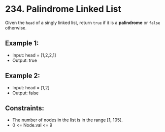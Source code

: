 # 234. Palindrome Linked List

Given the `head` of a singly linked list, return `true` if it is a 
**palindrome** or `false` otherwise. 

## Example 1:

- Input: head = [1,2,2,1]
- Output: true

## Example 2:

- Input: head = [1,2]
- Output: false
 
## Constraints:

- The number of nodes in the list is in the range [1, 105].
- 0 <= Node.val <= 9